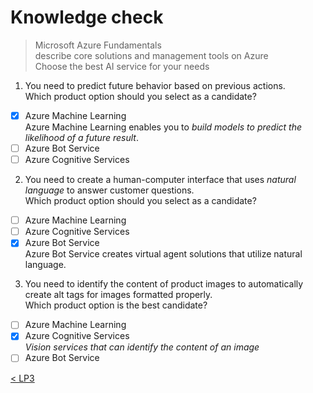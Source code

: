 # Knowledge check

> Microsoft Azure Fundamentals \
> describe core solutions and management tools on Azure \
> Choose the best AI service for your needs

1. You need to predict future behavior based on previous actions.  
Which product option should you select as a candidate?
- [X] Azure Machine Learning  
Azure Machine Learning enables you to _build models to predict the likelihood of a future result_.
- [ ] Azure Bot Service
- [ ] Azure Cognitive Services
2. You need to create a human-computer interface that uses _natural language_ to answer customer questions.  
Which product option should you select as a candidate?
- [ ] Azure Machine Learning
- [ ] Azure Cognitive Services
- [X] Azure Bot Service  
Azure Bot Service creates virtual agent solutions that utilize natural language. 
3. You need to identify the content of product images to automatically create alt tags for images formatted properly.  
Which product option is the best candidate?  
- [ ] Azure Machine Learning
- [X] Azure Cognitive Services  
_Vision services that can identify the content of an image_  
- [ ] Azure Bot Service

[< LP3](3-lp-az-900.md)